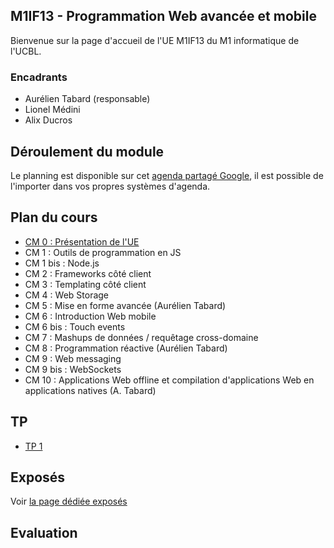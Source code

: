 ## M1IF13 - Programmation Web avancée et mobile

Bienvenue sur la page d'accueil de l'UE M1IF13 du M1 informatique de l'UCBL.


### Encadrants

- Aurélien Tabard (responsable)
- Lionel Médini
- Alix Ducros

## Déroulement du module
Le planning est disponible sur cet [agenda partagé Google](), il est possible de l'importer dans vos propres systèmes d'agenda.


## Plan du cours

- [CM 0 : Présentation de l'UE](CM0/)
- CM 1 : Outils de programmation en JS
- CM 1 bis : Node.js
- CM 2 : Frameworks côté client
- CM 3 : Templating côté client
- CM 4 : Web Storage
- CM 5 : Mise en forme avancée (Aurélien Tabard)
- CM 6 : Introduction Web mobile
- CM 6 bis : Touch events
- CM 7 : Mashups de données / requêtage cross-domaine
- CM 8 : Programmation réactive (Aurélien Tabard)
- CM 9 : Web messaging
- CM 9 bis : WebSockets
- CM 10 : Applications Web offline et compilation d'applications Web en applications natives (A. Tabard)

## TP

- [TP 1]()

## Exposés
Voir [la page dédiée exposés](exposes)


## Evaluation
